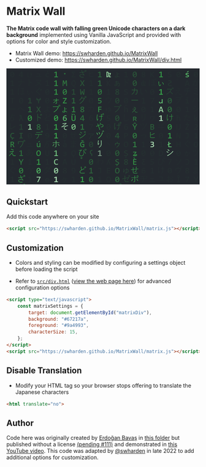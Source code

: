 # Matrix Wall

**The Matrix code wall with falling green Unicode characters on a dark background** implemented using Vanilla JavaScript and provided with options for color and style customization.

* Matrix Wall demo: https://swharden.github.io/MatrixWall
* Customized demo: https://swharden.github.io/MatrixWall/div.html

[![](dev/matrix-wall-screenshot.gif)](https://swharden.github.io/MatrixWall)

## Quickstart

Add this code anywhere on your site

```html
<script src="https://swharden.github.io/MatrixWall/matrix.js"></script>
```

## Customization

* Colors and styling can be modified by configuring a settings object before loading the script

* Refer to [`src/div.html`](src/div.html) ([view the web page here](https://swharden.github.io/MatrixWall/div.html)) for advanced configuration options

```html
<script type="text/javascript">
    const matrixSettings = {
        target: document.getElementById("matrixDiv"),
        background: "#67217a",
        foreground: "#9a4993",
        characterSize: 15,
    };
</script>
<script src="https://swharden.github.io/MatrixWall/matrix.js"></script>
```

## Disable Translation

* Modify your HTML tag so your browser stops offering to translate the Japanese characters

```html
<html translate="no">
```

## Author

Code here was originally created by [Erdoğan Bavaş](http://erdoganb.com) in [this folder](https://github.com/erdoganbavas/web-practices/tree/master/matrix) but published without a license [(pending #111)](https://github.com/erdoganbavas/web-practices/pull/111) and demonstrated in [this YouTube video](https://www.youtube.com/watch?v=1d7TzlsOHsI). This code was adapted by [@swharden](https://github.com/swharden) in late 2022 to add additional options for customization.
